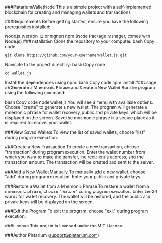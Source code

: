 
###PlatariumWalletNode
This is a simple project with a self-implemented blockchain for creating and managing wallets and transactions.

###Requirements
Before getting started, ensure you have the following prerequisites installed:

Node.js (version 12 or higher)
npm (Node Package Manager, comes with Node.js)
###Installation
Clone the repository to your computer:
bash
Copy code

```
git clone https://github.com/your-username/wallet.js.git
```

Navigate to the project directory:
bash
Copy code
```
cd wallet.js
```
Install the dependencies using npm:
bash
Copy code
npm install
###Usage
##Generate a Mnemonic Phrase and Create a New Wallet
Run the program using the following command:

bash
Copy code
node wallet.js
You will see a menu with available options. Choose "create" to generate a new wallet. The program will generate a mnemonic phrase for wallet recovery, public and private keys, which will be displayed on the screen. Save the mnemonic phrase in a secure place as it is required to recover your wallet.

###View Saved Wallets
To view the list of saved wallets, choose "list" during program execution.

###Create a New Transaction
To create a new transaction, choose "transaction" during program execution. Enter the wallet number from which you want to make the transfer, the recipient's address, and the transaction amount. The transaction will be created and sent to the server.

###Add a New Wallet Manually
To manually add a new wallet, choose "add" during program execution. Enter your public and private keys.

###Restore a Wallet from a Mnemonic Phrase
To restore a wallet from a mnemonic phrase, choose "restore" during program execution. Enter the 24 words for wallet recovery. The wallet will be restored, and the public and private keys will be displayed on the screen.

###Exit the Program
To exit the program, choose "exit" during program execution.

###License
This project is licensed under the MIT License.

###Author
Platarium (support@platarium.com)
